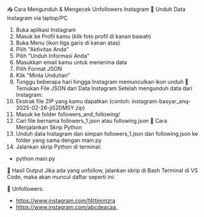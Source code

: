 📥 Cara Mengunduh & Mengecek Unfollowers Instagram
📌 Unduh Data Instagram via laptop/PC
1.	Buka aplikasi Instagram
2.	Masuk ke Profil kamu (klik foto profil di kanan bawah)
3.	Buka Menu (ikon tiga garis di kanan atas)
4.	Pilih "Aktivitas Anda"
5.	Pilih "Unduh Informasi Anda"
6.	Masukkan email kamu untuk menerima data
7.	Pilih Format JSON
8.	Klik "Minta Unduhan"
9.	Tunggu beberapa hari hingga Instagram memunculkan ikon unduh
📌 Temukan File JSON dari Data Instagram
Setelah mengunduh data dari Instagram:
1.	Ekstrak file ZIP yang kamu dapatkan (contoh: instagram-basyar_anq-2025-02-26-ji52DM5Y.zip)
2.	Masuk ke folder followers_and_following/
3.	Cari file bernama followers_1.json atau following.json
🚀 Cara Menjalankan Skrip Python
1.	Unduh data Instagram dan simpan followers_1.json dan following.json ke folder yang sama dengan main.py
2.	Jalankan skrip Python di terminal:
-	python main.py
  
🎯 Hasil Output
Jika ada yang unfollow, 
jalankan skrip di Bash Terminal di VS Code, maka akan muncul daftar seperti ini:

🚨 Unfollowers:
- https://www.instagram.com/f4ttimmzra
- https://www.instagram.com/abcdeacaa_
